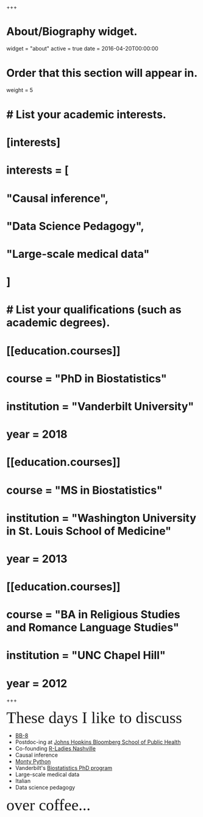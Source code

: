 +++
# About/Biography widget.
widget = "about"
active = true
date = 2016-04-20T00:00:00

# Order that this section will appear in.
weight = 5

# # List your academic interests.
# [interests]
#   interests = [
#     "Causal inference",
#     "Data Science Pedagogy",
#     "Large-scale medical data"
#   ]
# 
# # List your qualifications (such as academic degrees).
# [[education.courses]]
#   course = "PhD in Biostatistics"
#   institution = "Vanderbilt University"
#   year = 2018
# 
# [[education.courses]]
#   course = "MS in Biostatistics"
#   institution = "Washington University in St. Louis School of Medicine"
#   year = 2013
# 
# [[education.courses]]
#   course = "BA in Religious Studies and Romance Language Studies"
#   institution = "UNC Chapel Hill"
#   year = 2012
+++

<span style="font-family:myFancyFont; font-size:3em;">These days I like to discuss</span>

* [BB-8](https://www.facebook.com/groups/TNBB8Builders/)  
* Postdoc-ing at [Johns Hopkins Bloomberg School of Public Health](http://jtleek.com/index.html) 
* Co-founding [R-Ladies Nashville](https://www.meetup.com/rladies-nashville/)    
* Causal inference  
* [Monty Python](https://www.youtube.com/watch?v=npjOSLCR2hE)  
* Vanderbilt's [Biostatistics PhD program](https://www.vanderbilt.edu/biostatistics-graduate/)
* Large-scale medical data  
* Italian  
* Data science pedagogy

<span style="font-family:myFancyFont; font-size:3em;">over coffee...</span>